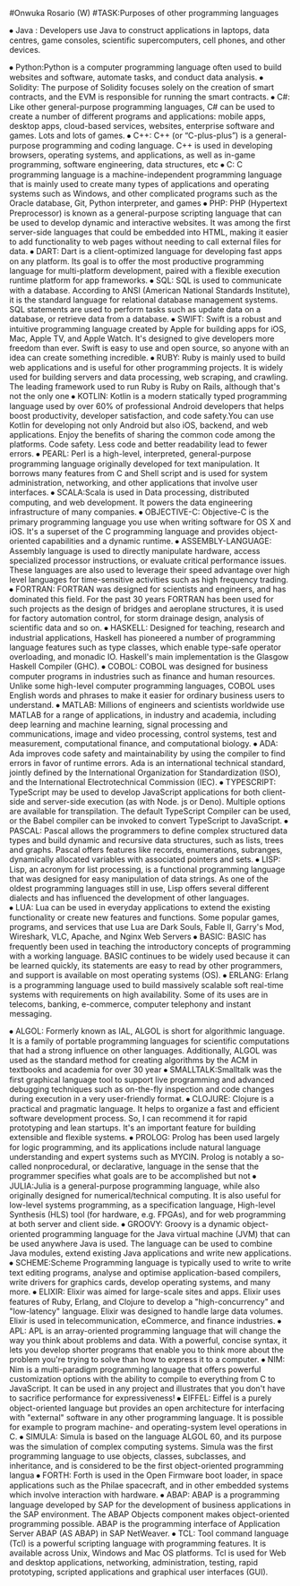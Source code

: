 #Onwuka Rosario (W)
#TASK:Purposes of other programming languages

⦁	Java : Developers use Java to construct applications in laptops, data centres, game consoles, scientific supercomputers, cell phones, and other devices.

⦁	 Python:Python is  a computer programming language often used to build websites and software, automate tasks, and conduct data analysis.
⦁	Solidity: The purpose of Solidity focuses solely on the creation of smart contracts, and the EVM is responsible for running the smart contracts.
⦁	C#: Like other general-purpose programming languages, C# can be used to create a number of different programs and applications: mobile apps, desktop apps, cloud-based services, websites, enterprise software and games. Lots and lots of games.
⦁	C++: C++ (or “C-plus-plus”) is a general-purpose programming and coding language. C++ is used in developing browsers, operating systems, and applications, as well as in-game programming, software engineering, data structures, etc
⦁	C: C programming language is a machine-independent programming language that is mainly used to create many types of applications and operating systems such as Windows, and other complicated programs such as the Oracle database, Git, Python interpreter, and games
⦁	PHP: PHP (Hypertext Preprocessor) is known as a general-purpose scripting language that can be used to develop dynamic and interactive websites. It was among the first server-side languages that could be embedded into HTML, making it easier to add functionality to web pages without needing to call external files for data.
⦁	DART: Dart is a client-optimized language for developing fast apps on any platform. Its goal is to offer the most productive programming language for multi-platform development, paired with a flexible execution runtime platform for app frameworks.
⦁	SQL: SQL is used to communicate with a database. According to ANSI (American National Standards Institute), it is the standard language for relational database management systems. SQL statements are used to perform tasks such as update data on a database, or retrieve data from a database.
⦁	SWIFT: Swift is a robust and intuitive programming language created by Apple for building apps for iOS, Mac, Apple TV, and Apple Watch. It's designed to give developers more freedom than ever. Swift is easy to use and open source, so anyone with an idea can create something incredible.
⦁	RUBY: Ruby is mainly used to build web applications and is useful for other programming projects. It is widely used for building servers and data processing, web scraping, and crawling. The leading framework used to run Ruby is Ruby on Rails, although that's not the only one
⦁	KOTLIN: Kotlin is a modern statically typed programming language used by over 60% of professional Android developers that helps boost productivity, developer satisfaction, and code safety.You can use Kotlin for developing not only Android but also iOS, backend, and web applications. Enjoy the benefits of sharing the common code among the platforms. Code safety. Less code and better readability lead to fewer errors.
⦁	PEARL: Perl is a high-level, interpreted, general-purpose programming language originally developed for text manipulation. It borrows many features from C and Shell script and is used for system administration, networking, and other applications that involve user interfaces.
⦁	SCALA:Scala is used in Data processing, distributed computing, and web development. It powers the data engineering infrastructure of many companies.
⦁	OBJECTIVE-C: Objective-C is the primary programming language you use when writing software for OS X and iOS. It's a superset of the C programming language and provides object-oriented capabilities and a dynamic runtime.
⦁	ASSEMBLY-LANGUAGE: Assembly language is used to directly manipulate hardware, access specialized processor instructions, or evaluate critical performance issues. These languages are also used to leverage their speed advantage over high level languages for time-sensitive activities such as high frequency trading.
⦁	FORTRAN: FORTRAN was designed for scientists and engineers, and has dominated this field. For the past 30 years FORTRAN has been used for such projects as the design of bridges and aeroplane structures, it is used for factory automation control, for storm drainage design, analysis of scientific data and so on.
⦁	HASKELL: Designed for teaching, research and industrial applications, Haskell has pioneered a number of programming language features such as type classes, which enable type-safe operator overloading, and monadic IO. Haskell's main implementation is the Glasgow Haskell Compiler (GHC).
⦁	COBOL: COBOL was designed for business computer programs in industries such as finance and human resources. Unlike some high-level computer programming languages, COBOL uses English words and phrases to make it easier for ordinary business users to understand.
⦁	MATLAB: Millions of engineers and scientists worldwide use MATLAB for a range of applications, in industry and academia, including deep learning and machine learning, signal processing and communications, image and video processing, control systems, test and measurement, computational finance, and computational biology.
⦁	ADA: Ada improves code safety and maintainability by using the compiler to find errors in favor of runtime errors. Ada is an international technical standard, jointly defined by the International Organization for Standardization (ISO), and the International Electrotechnical Commission (IEC).
⦁	TYPESCRIPT: TypeScript may be used to develop JavaScript applications for both client-side and server-side execution (as with Node. js or Deno). Multiple options are available for transpilation. The default TypeScript Compiler can be used, or the Babel compiler can be invoked to convert TypeScript to JavaScript.
⦁	PASCAL: Pascal allows the programmers to define complex structured data types and build dynamic and recursive data structures, such as lists, trees and graphs. Pascal offers features like records, enumerations, subranges, dynamically allocated variables with associated pointers and sets.
⦁	LISP: Lisp, an acronym for list processing, is a functional programming language that was designed for easy manipulation of data strings. As one of the oldest programming languages still in use, Lisp offers several different dialects and has influenced the development of other languages.	
⦁	LUA: Lua can be used in everyday applications to extend the existing functionality or create new features and functions. Some popular games, programs, and services that use Lua are Dark Souls, Fable II, Garry's Mod, Wireshark, VLC, Apache, and Nginx Web Servers
⦁	BASIC: BASIC has frequently been used in teaching the introductory concepts of programming with a working language. BASIC continues to be widely used because it can be learned quickly, its statements are easy to read by other programmers, and support is available on most operating systems (OS).
⦁	ERLANG: Erlang is a programming language used to build massively scalable soft real-time systems with requirements on high availability. Some of its uses are in telecoms, banking, e-commerce, computer telephony and instant messaging.

⦁	ALGOL: Formerly known as IAL, ALGOL is short for algorithmic language. It is a family of portable programming languages for scientific computations that had a strong influence on other languages. Additionally, ALGOL was used as the standard method for creating algorithms by the ACM in textbooks and academia for over 30 year
⦁	SMALLTALK:Smalltalk was the first graphical language tool to support live programming and advanced debugging techniques such as on-the-fly inspection and code changes during execution in a very user-friendly format.
⦁	CLOJURE: Clojure is a practical and pragmatic language. It helps to organize a fast and efficient software development process. So, I can recommend it for rapid prototyping and lean startups. It's an important feature for building extensible and flexible systems.
⦁	PROLOG: Prolog has been used largely for logic programming, and its applications include natural language understanding and expert systems such as MYCIN. Prolog is notably a so-called nonprocedural, or declarative, language in the sense that the programmer specifies what goals are to be accomplished but not
⦁	JULIA:Julia is a general-purpose programming language, while also originally designed for numerical/technical computing. It is also useful for low-level systems programming, as a specification language, High-level Synthesis (HLS) tool (for hardware, e.g. FPGAs), and for web programming at both server and client side.
⦁	GROOVY: Groovy is a dynamic object-oriented programming language for the Java virtual machine (JVM) that can be used anywhere Java is used. The language can be used to combine Java modules, extend existing Java applications and write new applications.
⦁	SCHEME:Scheme Programming language is typically used to write to write text editing programs, analyse and optimise application-based compilers, write drivers for graphics cards, develop operating systems, and many more.
⦁	ELIXIR: Elixir was aimed for large-scale sites and apps. Elixir uses features of Ruby, Erlang, and Clojure to develop a "high-concurrency" and "low-latency" language. Elixir was designed to handle large data volumes. Elixir is used in telecommunication, eCommerce, and finance industries.
⦁	APL: APL is an array-oriented programming language that will change the way you think about problems and data. With a powerful, concise syntax, it lets you develop shorter programs that enable you to think more about the problem you're trying to solve than how to express it to a computer.
⦁	NIM: Nim is a multi-paradigm programming language that offers powerful customization options with the ability to compile to everything from C to JavaScript. It can be used in any project and illustrates that you don't have to sacrifice performance for expressiveness!
⦁	EIFFEL: Eiffel is a purely object-oriented language but provides an open architecture for interfacing with "external" software in any other programming language. It is possible for example to program machine- and operating-system level operations in C.
⦁	SIMULA: Simula is based on the language ALGOL 60, and its purpose was the simulation of complex computing systems. Simula was the first programming language to use objects, classes, subclasses, and inheritance, and is considered to be the first object-oriented programming langua
⦁	FORTH: Forth is used in the Open Firmware boot loader, in space applications such as the Philae spacecraft, and in other embedded systems which involve interaction with hardware.
⦁	ABAP: ABAP is a programming language developed by SAP for the development of business applications in the SAP environment. The ABAP Objects component makes object-oriented programming possible. ABAP is the programming interface of Application Server ABAP (AS ABAP) in SAP NetWeaver.
⦁	TCL: Tool command language (Tcl) is a powerful scripting language with programming features. It is available across Unix, Windows and Mac OS platforms. Tcl is used for Web and desktop applications, networking, administration, testing, rapid prototyping, scripted applications and graphical user interfaces (GUI).
